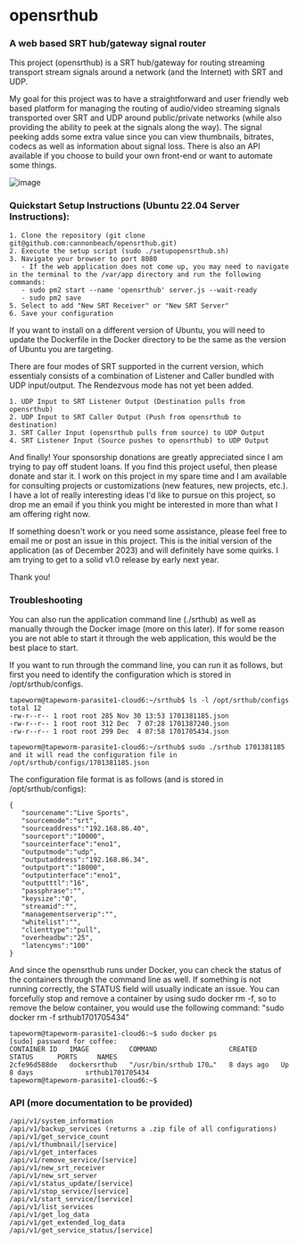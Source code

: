 # opensrthub

### A web based SRT hub/gateway signal router

This project (opensrthub) is a SRT hub/gateway for routing streaming transport stream signals around a network (and the Internet) with SRT and UDP.  

My goal for this project was to have a straightforward and user friendly web based platform for managing the routing of audio/video streaming signals transported
over SRT and UDP around public/private networks (while also providing the ability to peek at the signals along the way).  The signal peeking adds some extra value since you
can view thumbnails, bitrates, codecs as well as information about signal loss.  There is also an API available if you choose to build your own front-end or want to automate some things.

![image](https://github.com/cannonbeach/opensrthub/assets/5487649/4ed86e61-dbe4-4e29-91dd-1040e80cf3f1)

### Quickstart Setup Instructions (Ubuntu 22.04 Server Instructions):

```
1. Clone the repository (git clone git@github.com:cannonbeach/opensrthub.git)
2. Execute the setup script (sudo ./setupopensrthub.sh)
3. Navigate your browser to port 8080
   - If the web application does not come up, you may need to navigate in the terminal to the /var/app directory and run the following commands:
   - sudo pm2 start --name 'opensrthub' server.js --wait-ready
   - sudo pm2 save
5. Select to add "New SRT Receiver" or "New SRT Server"
6. Save your configuration
```

If you want to install on a different version of Ubuntu, you will need to update the Dockerfile in the Docker directory to be the same as the version of Ubuntu you are targeting.

There are four modes of SRT supported in the current version, which essentialy consists of a combination of Listener and Caller bundled with UDP input/output.  The Rendezvous mode has not yet been added.

```
1. UDP Input to SRT Listener Output (Destination pulls from opensrthub)
2. UDP Input to SRT Caller Output (Push from opensrthub to destination)
3. SRT Caller Input (opensrthub pulls from source) to UDP Output
4. SRT Listener Input (Source pushes to opensrthub) to UDP Output
```

And finally!  Your sponsorship donations are greatly appreciated since I am trying to pay off student loans.  If you find this project useful, then please donate and star it.  I work on this project in my spare time and I am available for consulting projects or customizations (new features, new projects, etc.).  I have a lot of really interesting ideas I'd like to pursue on this project, so drop me an email if you think you might be interested in more than what I am offering right now.

If something doesn't work or you need some assistance, please feel free to email me or post an issue in this project.  This is the initial version of the application (as of December 2023) and will definitely have some quirks.  I am trying to get to a solid v1.0 release by early next year.

Thank you!

### Troubleshooting 

You can also run the application command line (./srthub) as well as manually through the Docker image (more on this later).  If for some reason you are not able to start it through the web application, this would be the best place to start.

If you want to run through the command line, you can run it as follows, but first you need to identify the configuration which is stored in /opt/srthub/configs.

```
tapeworm@tapeworm-parasite1-cloud6:~/srthub$ ls -l /opt/srthub/configs
total 12
-rw-r--r-- 1 root root 285 Nov 30 13:53 1701381185.json
-rw-r--r-- 1 root root 312 Dec  7 07:28 1701387240.json
-rw-r--r-- 1 root root 299 Dec  4 07:58 1701705434.json
```

```
tapeworm@tapeworm-parasite1-cloud6:~/srthub$ sudo ./srthub 1701381185
and it will read the configuration file in /opt/srthub/configs/1701381185.json
```

The configuration file format is as follows (and is stored in /opt/srthub/configs):
```
{
   "sourcename":"Live Sports",
   "sourcemode":"srt",
   "sourceaddress":"192.168.86.40",
   "sourceport":"10000",
   "sourceinterface":"eno1",
   "outputmode":"udp",
   "outputaddress":"192.168.86.34",
   "outputport":"18000",
   "outputinterface":"eno1",
   "outputttl":"16",
   "passphrase":"",
   "keysize":"0",
   "streamid":"",
   "managementserverip":"",
   "whitelist":"",   
   "clienttype":"pull",
   "overheadbw":"25",
   "latencyms":"100"
}
```

And since the opensrthub runs under Docker, you can check the status of the containers through the command line as well.  If something is not running correctly, the STATUS field will usually indicate an issue.  You can forcefully stop and remove a container by using sudo docker rm -f, so to remove the below container, you would use the following command: "sudo docker rm -f srthub1701705434"

```
tapeworm@tapeworm-parasite1-cloud6:~$ sudo docker ps
[sudo] password for coffee: 
CONTAINER ID   IMAGE          COMMAND                  CREATED      STATUS      PORTS     NAMES
2cfe96d588de   dockersrthub   "/usr/bin/srthub 170…"   8 days ago   Up 8 days             srthub1701705434
tapeworm@tapeworm-parasite1-cloud6:~$
```

### API (more documentation to be provided)

```
/api/v1/system_information
/api/v1/backup_services (returns a .zip file of all configurations)
/api/v1/get_service_count
/api/v1/thumbnail/[service]
/api/v1/get_interfaces
/api/v1/remove_service/[service]
/api/v1/new_srt_receiver
/api/v1/new_srt_server
/api/v1/status_update/[service]
/api/v1/stop_service/[service]
/api/v1/start_service/[service]
/api/v1/list_services
/api/v1/get_log_data
/api/v1/get_extended_log_data
/api/v1/get_service_status/[service]
```


